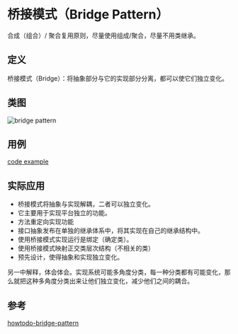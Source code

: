 
# 桥接模式（Bridge Pattern）

合成（组合）/ 聚合复用原则，尽量使用组成/聚合，尽量不用类继承。

## 定义

桥接模式（Bridge）：将抽象部分与它的实现部分分离，都可以使它们独立变化。

## 类图

![bridge pattern](https://gitee.com/gdhu/testtingop/raw/master/2019-12-05_018.jpg)

## 用例

[code example](./code/u022)

## 实际应用

- 桥接模式将抽象与实现解耦，二者可以独立变化。
- 它主要用于实现平台独立的功能。
- 方法重定向实现功能
- 接口抽象发布在单独的继承体系中，将其实现在自己的继承结构中。
- 使用桥接模式实现运行是绑定（确定类）。
- 使用桥接模式映射正交类层次结构（不相关的类）
- 预先设计，使得抽象和实现独立变化。

另一中解释，体会体会。实现系统可能多角度分类，每一种分类都有可能变化，那么就把这种多角度分类出来让他们独立变化，减少他们之间的耦合。

## 参考

[howtodo-bridge-pattern](https://howtodoinjava.com/design-patterns/structural/bridge-design-pattern/)